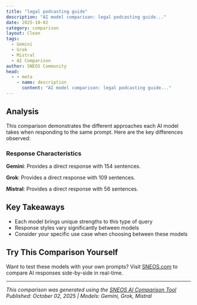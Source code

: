 ```yaml
---
title: "legal podcasting guide"
description: "AI model comparison: legal podcasting guide..."
date: 2025-10-02
category: comparison
layout: Clean
tags:
  - Gemini
  - Grok
  - Mistral
  - AI Comparison
author: SNEOS Community
head:
  - - meta
    - name: description
      content: "AI model comparison: legal podcasting guide..."
---
```


<ChatComparison
  title="legal podcasting guide"
  prompt="legal podcasting guide"
  :responses='{
    "Gemini": "## Legal Podcasting Guide: From Idea to Audience\n\nThis guide outlines the key steps to creating a successful legal podcast, covering everything from planning and production to promotion and ethical considerations.\n\n**I. Planning \u0026 Strategy**\n\n*   **A. Define Your Niche \u0026 Target Audience:**\n    *   **Specificity is Key:** Don\u0027t aim for \u0022all things legal.\u0022 Focus on a specific area of law (e.g., intellectual property, criminal defense, environmental law, family law), a specific industry (e.g., tech, healthcare, entertainment), or a particular demographic (e.g., entrepreneurs, small business owners, students).\n    *   **Identify Your Ideal Listener:** Who are you trying to reach? What are their pain points, interests, and knowledge levels?\n    *   **Example:** Instead of \u0022Law Podcast,\u0022 try \u0022The Startup Law Podcast: Helping Founders Navigate the Legal Minefield.\u0022\n\n*   **B. Develop a Unique Value Proposition:**\n    *   **What Makes Your Podcast Different?**  What are you offering that other legal podcasts don\u0027t? Consider:\n        *   **Unique Perspective:** Your personal experiences, a contrarian viewpoint, a focus on practical advice.\n        *   **Specific Format:**  Interviews, case studies, news analysis, legal \u0022mythbusting,\u0022 or a combination.\n        *   **Entertainment Value:**  Humor, storytelling, engaging interviews, or lively debates.\n    *   **Focus on Providing Value:**  Listeners want information, insights, and entertainment. Give them what they want.\n\n*   **C. Choose a Podcast Name \u0026 Branding:**\n    *   **Name:** Memorable, descriptive, and easy to say and spell.  Check for trademark availability.\n    *   **Artwork:** Professional, eye-catching, and relevant to your topic.  Use high-resolution images.\n    *   **Intro/Outro Music:**  Sets the tone and helps brand your podcast.\n\n*   **D. Content Planning \u0026 Episode Format:**\n    *   **Create an Episode Calendar:** Plan several episodes in advance to avoid content gaps.\n    *   **Develop a Consistent Format:** Stick to a structure that your listeners can expect.  (e.g., Intro -\u003E News Update -\u003E Main Topic -\u003E Guest Interview -\u003E Conclusion)\n    *   **Episode Length:** Consider your audience\u0027s attention span and the complexity of the topic.  Generally, 30-60 minutes is a good range.\n    *   **Evergreen vs. Time-Sensitive Content:** Balance content that remains relevant over time with timely news and analysis.\n    *   **Guest Selection:**  Choose guests who are knowledgeable, engaging, and relevant to your audience.  Reach out to potential guests well in advance.\n\n*   **E.  Monetization Strategy (Optional):**\n    *   **Sponsorships:**  Partner with businesses that align with your podcast\u0027s values and target audience.\n    *   **Affiliate Marketing:** Promote products or services and earn a commission on sales.\n    *   **Premium Content:** Offer exclusive content, courses, or consulting services to subscribers.\n    *   **Donations:**  Accept contributions from listeners via platforms like Patreon.\n    *   **Book Sales:**  If you write a book, promote it on your podcast.\n    *   **Consider the ethical implications of each monetization method, especially concerning client confidentiality and potential conflicts of interest.**\n\n**II. Production \u0026 Technical Aspects**\n\n*   **A.  Equipment:**\n    *   **Microphone:**  A good quality USB microphone is essential (e.g., Rode NT-USB, Blue Yeti, Shure MV7).\n    *   **Headphones:**  Closed-back headphones to prevent sound bleed into the microphone.\n    *   **Recording Software:**  Audacity (free), GarageBand (free for Mac users), Adobe Audition (paid).\n    *   **Editing Software:**  Same as recording software.\n    *   **Optional:** Pop filter, microphone stand, acoustic treatment (foam panels) to improve sound quality.\n    *   **Guest Recording Setup:**  Tools like Zoom, Skype, or SquadCast for remote interviews.\n\n*   **B.  Recording Best Practices:**\n    *   **Find a Quiet Space:** Minimize background noise.\n    *   **Mic Technique:**  Speak clearly and consistently, maintain a good distance from the microphone.\n    *   **Test Your Audio:**  Record a short test clip before each episode to check levels and sound quality.\n    *   **Energy and Enthusiasm:**  Bring passion to your voice.\n\n*   **C.  Editing \u0026 Post-Production:**\n    *   **Remove Background Noise \u0026 Unnecessary Sounds:**  Use noise reduction tools carefully.\n    *   **Edit Out Mistakes:**  Cut out stumbles, pauses, and filler words (\u0022um,\u0022 \u0022ah,\u0022 \u0022you know\u0022).\n    *   **Add Intro/Outro Music \u0026 Sound Effects:**  Enhance the listening experience.\n    *   **Mastering:**  Adjust audio levels and ensure consistent sound quality across the entire episode.\n\n*   **D.  Podcast Hosting:**\n    *   **Choose a Hosting Platform:**  Libsyn, Buzzsprout, Podbean, Blubrry, Anchor (limited features).  These platforms store your podcast files and generate your RSS feed.\n    *   **RSS Feed:**  A link that allows podcast apps (e.g., Apple Podcasts, Spotify, Google Podcasts) to access your episodes.\n\n*   **E.  Creating Show Notes:**\n    *   **Detailed Descriptions:**  Summarize the episode\u0027s content, including key takeaways and links to resources mentioned.\n    *   **Timestamps:**  Help listeners navigate to specific sections of the episode.\n    *   **Guest Bios \u0026 Contact Information:**  Promote your guests.\n    *   **Call to Action:**  Encourage listeners to subscribe, leave a review, or visit your website.\n\n**III. Promotion \u0026 Audience Growth**\n\n*   **A.  Submit to Podcast Directories:**\n    *   **Essential:** Apple Podcasts (iTunes), Spotify, Google Podcasts.\n    *   **Others:**  Overcast, Pocket Casts, Stitcher, TuneIn.\n\n*   **B.  Social Media Marketing:**\n    *   **Create Social Media Accounts:**  Twitter, LinkedIn, Facebook, Instagram.\n    *   **Share Episodes on Social Media:**  Use relevant hashtags, tag guests, and create engaging visuals.\n    *   **Engage with Your Audience:**  Respond to comments, answer questions, and participate in relevant online communities.\n    *   **Consider Paid Advertising:**  Target specific demographics and interests.\n\n*   **C.  Website/Blog:**\n    *   **Create a Website for Your Podcast:**  A central hub for your show notes, episode archives, contact information, and other resources.\n    *   **Write Blog Posts Related to Your Podcast Topics:**  Improve SEO and attract new listeners.\n\n*   **D.  Email Marketing:**\n    *   **Build an Email List:**  Offer a free resource (e.g., legal checklist, ebook) in exchange for email addresses.\n    *   **Send Out Regular Newsletters:**  Announce new episodes, share industry news, and engage with your subscribers.\n\n*   **E.  Cross-Promotion:**\n    *   **Guest on Other Podcasts:**  Reach a new audience.\n    *   **Invite Other Podcasters to Be Guests on Your Show:**  Mutual promotion.\n    *   **Participate in Podcast Networks:**  Collaborate with other podcasters in your niche.\n\n*   **F.  Community Building:**\n    *   **Encourage Listener Feedback:**  Ask for reviews, comments, and suggestions.\n    *   **Host Online Events:**  Webinars, Q\u0026A sessions.\n    *   **Create a Facebook Group or Online Forum:**  Foster a community around your podcast.\n\n*   **G.  SEO Optimization:**\n    *   **Keyword Research:**  Identify relevant keywords that your target audience is searching for.\n    *   **Optimize Your Podcast Title, Description, and Show Notes:**  Use keywords strategically.\n    *   **Create High-Quality Content:**  Google and other search engines favor content that is informative, engaging, and well-written.\n    *   **Build Backlinks to Your Website:**  Links from other websites can improve your search engine rankings.\n\n**IV. Ethical \u0026 Legal Considerations (Crucial!)**\n\n*   **A.  Disclaimer:**  **Crucially important.**  Include a clear disclaimer at the beginning of each episode stating that the information provided is for informational and educational purposes only and does not constitute legal advice. Emphasize that listeners should consult with an attorney for advice specific to their situation.\n\n*   **B.  Confidentiality:**  Avoid disclosing any confidential information about clients or cases.  Anonymize details if necessary.\n\n*   **C.  Conflicts of Interest:**  Disclose any potential conflicts of interest, such as relationships with companies or organizations that are mentioned in the podcast.\n\n*   **D.  Accuracy \u0026 Attribution:**  Ensure that all information presented is accurate and properly attributed to its source. Avoid making unsubstantiated claims.\n\n*   **E.  Fair Use \u0026 Copyright:**  Understand the principles of fair use and copyright law.  Obtain permission before using copyrighted material.  Properly cite sources.\n\n*   **F.  Advertising Regulations:**  Comply with all applicable advertising regulations, such as those issued by the Federal Trade Commission (FTC). Disclose any sponsorships or affiliate relationships.\n\n*   **G.  Attorney Advertising Rules:**  In many jurisdictions, podcasts by lawyers are considered advertising and must comply with rules governing attorney advertising. This can include requirements for disclosures about past results, guarantees, and client testimonials. Consult with your state bar for specific requirements.\n\n*   **H.  Professional Responsibility:**  Maintain a high standard of professional responsibility in all podcast content. Avoid making disparaging remarks about other lawyers or firms.\n\n*   **I.  Jurisdictional Issues:** Be mindful of the fact that your podcast may be listened to by people in different jurisdictions with different laws.  Tailor your disclaimers and advice accordingly.\n\n*   **J.  Data Privacy:**  Comply with data privacy laws such as GDPR and CCPA when collecting and using listener data.\n\n*   **K.  Seek Legal Advice:**  Consult with an attorney to ensure that your podcast complies with all applicable laws and ethical rules.  This is especially important given the complexities of legal ethics rules.\n\n**V.  Key Takeaways for Success**\n\n*   **Consistency:** Publish episodes regularly to keep your audience engaged.\n*   **Quality:** Focus on producing high-quality content and audio.\n*   **Engagement:** Interact with your audience and build a community.\n*   **Promotion:** Actively promote your podcast on social media and other platforms.\n*   **Ethics:**  Always prioritize ethical considerations and legal compliance.\n*   **Patience:** Building a successful podcast takes time and effort.\n\n**This guide is a starting point. The legal and podcasting landscape is constantly evolving. Stay informed about new developments and adapt your strategy as needed.** Good luck!\n",
    "Grok": "Creating a legal podcast can be a powerful way to share insights on law, reach a specific audience, and establish yourself or your firm as an authority in the field. However, podcasting about legal topics comes with unique challenges and considerations due to the sensitive nature of the subject matter. Below is a comprehensive guide to starting and running a successful legal podcast:\n\n---\n\n### 1. Define Your Purpose and Audience\nBefore you start, clarify the purpose of your podcast and identify your target audience. This will shape your content, tone, and marketing strategy.\n- **Purpose**: Are you educating the public about legal rights, targeting other lawyers with industry insights, or providing commentary on recent court cases or legislation?\n- **Audience**: Consider whether you\u0027re speaking to laypeople, law students, practicing attorneys, or businesses needing legal guidance.\n- **Niche**: Focus on a specific area of law (e.g., family law, criminal law, intellectual property, or corporate law) to stand out in a crowded market.\n\n---\n\n### 2. Research Legal and Ethical Considerations\nPodcasting about legal topics requires careful attention to ethical and legal responsibilities, especially if you\u2019re a practicing attorney.\n- **Avoid Giving Legal Advice**: Clearly state that your podcast does not constitute legal advice and is for informational purposes only. Include a disclaimer at the start of episodes or in the show notes (e.g., \u201CThis podcast is not intended as legal advice. Consult a qualified attorney for specific legal concerns.\u201D).\n- **Confidentiality**: Be cautious not to disclose privileged or sensitive information about clients or cases, even indirectly.\n- **Bar Association Rules**: Check your state or country\u2019s bar association rules regarding advertising and solicitation. Some jurisdictions have strict rules about how lawyers can market themselves, and podcasting may be considered a form of advertising.\n- **Defamation and Libel**: Avoid making false or harmful statements about individuals or entities that could lead to legal action.\n- **Copyright and Fair Use**: Ensure any music, clips, or content you use complies with copyright laws. Use royalty-free music or obtain proper licensing.\n\n---\n\n### 3. Plan Your Content Format\nDecide on the structure and style of your podcast to keep it engaging and consistent.\n- **Solo Episodes**: Share your insights on legal trends, explain complex laws in simple terms, or analyze recent cases.\n- **Interviews**: Invite guests such as fellow attorneys, legal scholars, judges, or clients (with permission) to discuss specific topics or share unique perspectives.\n- **Case Studies**: Break down high-profile cases or landmark rulings and explain their implications.\n- **Q\u0026A Sessions**: Answer listener-submitted questions (while avoiding specific legal advice).\n- **Frequency and Length**: Aim for a consistent release schedule (e.g., weekly or bi-weekly) and keep episodes digestible (20-60 minutes, depending on your audience).\n\n---\n\n### 4. Choose the Right Equipment and Software\nYou don\u2019t need a professional studio to start, but good audio quality is essential for listener retention.\n- **Microphone**: Invest in a decent USB or XLR microphone (e.g., Audio-Technica ATR2100x-USB or Rode PodMic).\n- **Headphones**: Use closed-back headphones to monitor audio during recording (e.g., Sony MDR7506).\n- **Recording Software**: Use free or affordable tools like Audacity (free) or GarageBand (free for Mac) for recording and editing. For more advanced editing, consider Adobe Audition or Reaper.\n- **Remote Interviews**: Use platforms like Zoom, Riverside.fm, or Zencastr to record high-quality remote interviews with guests.\n- **Mixer (Optional)**: If recording with multiple mics, a mixer like the Rodecaster Pro can streamline the process.\n\n---\n\n### 5. Record and Edit Your Podcast\n- **Set Up a Quiet Space**: Record in a room with minimal background noise. Use soft furnishings or foam panels to reduce echo.\n- **Script or Outline**: Prepare an outline for each episode to stay on topic, but keep the tone conversational.\n- **Editing**: Remove long pauses, filler words (\u201Cum,\u201D \u201Cuh\u201D), and background noise. Add intro/outro music and transitions for a polished feel.\n\n---\n\n### 6. Branding and Naming\n- **Podcast Name**: Choose a name that reflects your niche and is easy to remember (e.g., \u201CLaw \u0026 Orderly\u201D for criminal law or \u201CLegally Speaking\u201D for general law topics). Check for trademark conflicts and ensure the name is available as a domain and on social media.\n- **Logo and Artwork**: Create eye-catching cover art for your podcast (use tools like Canva or hire a designer). Ensure it\u2019s optimized for podcast platforms (minimum 3000x3000 pixels).\n- **Tagline**: Develop a short tagline that summarizes your podcast\u2019s mission (e.g., \u201CDemystifying the Law, One Case at a Time\u201D).\n\n---\n\n### 7. Host and Distribute Your Podcast\n- **Hosting Platform**: Use a podcast hosting service to store and distribute your episodes. Popular options include:\n  - Libsyn\n  - Podbean\n  - Buzzsprout\n  - Anchor (free option by Spotify)\n- **Distribution**: Submit your podcast to major directories like Apple Podcasts, Spotify, Google Podcasts, Stitcher, and iHeartRadio to reach a wider audience. Most hosting platforms simplify this process with RSS feeds.\n- **Website (Optional)**: Create a simple website for your podcast using platforms like WordPress or Squarespace to host episode show notes, transcripts, and contact information.\n\n---\n\n### 8. Promote Your Podcast\n- **Social Media**: Share snippets, quotes, or episode highlights on platforms like Twitter, LinkedIn (great for reaching professionals), and Instagram.\n- **Email Newsletter**: Build a mailing list to notify listeners of new episodes or exclusive content.\n- **Guest Promotion**: Encourage guests to share episodes with their networks.\n- **Networking**: Join legal and podcasting communities (e.g., Facebook groups, Reddit\u2019s r/podcasting) to promote your show and collaborate with other podcasters.\n- **SEO**: Optimize episode titles, descriptions, and show notes with relevant keywords (e.g., \u201Cdivorce law tips,\u201D \u201Ccopyright infringement cases\u201D) to improve discoverability.\n\n---\n\n### 9. Monetization (Optional)\nOnce your podcast gains traction, consider monetization strategies:\n- **Sponsorships**: Partner with legal tech companies, law firms, or related services for sponsored episodes or ads.\n- **Affiliate Marketing**: Promote legal resources, books, or software and earn a commission on referrals (e.g., through Amazon Associates).\n- **Patreon or Donations**: Offer bonus content or early access to episodes for paid supporters.\n- **Premium Content**: Create paid courses, webinars, or exclusive episodes on complex legal topics.\n- **Note**: Be transparent about sponsorships and ensure they comply with bar association advertising rules if you\u2019re a practicing attorney.\n\n---\n\n### 10. Engage with Your Audience\n- **Feedback**: Encourage listeners to leave reviews on Apple Podcasts or other platforms to boost visibility.\n- **Interaction**: Respond to listener emails, comments, or social media messages to build a community.\n- **Call to Action**: At the end of each episode, ask listeners to subscribe, share, or submit questions for future episodes.\n\n---\n\n### 11. Stay Consistent and Evolve\n- **Schedule**: Stick to a regular posting schedule to retain listeners.\n- **Analytics**: Use your hosting platform\u2019s analytics to track downloads, listener demographics, and popular episodes. Adjust content based on what resonates.\n- **Trends**: Stay updated on legal news and hot topics to keep your content relevant (e.g., Supreme Court rulings, new legislation).\n- **Improvement**: Continuously improve audio quality, content depth, and marketing strategies as you grow.\n\n---\n\n### 12. Additional Resources\n- **Books**:\n  - \u201CPodcasting for Dummies\u201D by Tee Morris and Chuck Tomasi\n  - \u201CThe Legal Marketing Blueprint\u201D by Steve Fretzin (for marketing tips specific to lawyers)\n- **Communities**:\n  - Join online forums like Reddit\u2019s r/podcasting or legal professional groups on LinkedIn.\n- **Tools**:\n  - Descript (for easy audio/video editing and transcripts)\n  - Canva (for artwork and promotional graphics)\n  - Headliner (for creating shareable podcast clips)\n\n---\n\n### Final Tips for Legal Podcasting\n- Always prioritize accuracy when discussing legal concepts or cases. Cite credible sources and fact-check your content.\n- If you\u2019re a practicing attorney, ensure that podcasting doesn\u2019t conflict with your professional obligations or client work.\n- Be mindful of your tone\u2014legal topics can be dry, so aim to make content engaging with storytelling, humor (where appropriate), or real-world examples.\n\nStarting a legal podcast can be a rewarding way to educate, connect, and build your brand. With careful planning and attention to ethical considerations, you can create a valuable resource for your audience while navigating the unique challenges of legal content creation. Good luck! \uD83C\uDF99\uFE0F\n\nIf you have specific questions or need help with a particular aspect (e.g., equipment setup or content ideas), let me know!",
    "Mistral": "Creating a legal podcast can be a rewarding way to share your expertise, engage with your audience, and build your professional brand. Here\u2019s a comprehensive guide to help you get started:\n\n### 1. Define Your Podcast Concept\n- **Purpose**: Determine the primary goal of your podcast. Is it to educate, inform, entertain, or a combination of these?\n- **Target Audience**: Identify who your listeners will be. Are they law students, legal professionals, or the general public?\n- **Format**: Decide on the format. Will it be interviews, solo episodes, panel discussions, or a mix?\n- **Niche**: Choose a specific niche within the legal field, such as criminal law, family law, or legal technology.\n\n### 2. Plan Your Content\n- **Episode Structure**: Outline a consistent structure for each episode, such as an introduction, main content, and conclusion.\n- **Content Calendar**: Create a content calendar to plan topics and guests for upcoming episodes.\n- **Research**: Ensure your content is well-researched and accurate. Legal information must be reliable and up-to-date.\n\n### 3. Gather Equipment and Software\n- **Microphone**: Invest in a good quality microphone. Popular choices include the Blue Yeti, Audio-Technica ATR2100, and Samson Q2U.\n- **Headphones**: Use headphones to monitor your audio quality.\n- **Recording Software**: Choose software like Audacity (free), GarageBand (Mac), or Adobe Audition (paid) for recording and editing.\n- **Remote Recording**: For interviews, use tools like Zoom, Skype, or SquadCast.\n\n### 4. Record Your Episodes\n- **Soundproofing**: Record in a quiet, soundproofed space to minimize background noise.\n- **Script/Outline**: Have a script or outline to keep the conversation on track.\n- **Guests**: If you\u2019re interviewing guests, send them a brief beforehand to prepare them for the discussion.\n\n### 5. Edit Your Audio\n- **Editing Software**: Use your chosen software to edit out any mistakes, background noise, and unnecessary pauses.\n- **Intro/Outro**: Create a professional intro and outro with music and a voiceover.\n- **Consistency**: Ensure consistent audio quality across all episodes.\n\n### 6. Publish Your Podcast\n- **Hosting Platform**: Choose a podcast hosting platform like Libsyn, Podbean, or Anchor.\n- **Distribution**: Submit your podcast to directories like Apple Podcasts, Spotify, Google Podcasts, and Stitcher.\n- **Website**: Create a website for your podcast where listeners can find show notes, transcripts, and additional resources.\n\n### 7. Promote Your Podcast\n- **Social Media**: Use platforms like Twitter, LinkedIn, and Facebook to promote your episodes.\n- **Email Marketing**: Build an email list and send out newsletters with episode updates.\n- **Guest Appearances**: Appear as a guest on other podcasts to reach a wider audience.\n- **SEO**: Optimize your podcast for search engines by using relevant keywords in your episode titles and descriptions.\n\n### 8. Engage with Your Audience\n- **Feedback**: Encourage listeners to leave reviews and feedback.\n- **Interaction**: Respond to comments and questions on social media and your website.\n- **Community**: Build a community around your podcast by creating a Facebook group or a forum.\n\n### 9. Legal Considerations\n- **Disclaimer**: Include a disclaimer at the beginning of each episode to clarify that the information provided is not legal advice.\n- **Copyright**: Ensure you have the rights to any music or sound effects used in your podcast.\n- **Guest Releases**: Obtain written releases from guests to use their voices and likenesses in your podcast.\n\n### 10. Monetize Your Podcast\n- **Sponsorships**: Partner with brands and companies for sponsored episodes.\n- **Affiliate Marketing**: Promote products or services and earn a commission.\n- **Merchandise**: Sell branded merchandise related to your podcast.\n- **Premium Content**: Offer exclusive content to paying subscribers.\n\n### 11. Continuous Improvement\n- **Analytics**: Use analytics tools provided by your hosting platform to track listener engagement and growth.\n- **Feedback Loop**: Regularly seek and implement listener feedback to improve your content.\n- **Stay Updated**: Keep up with the latest trends and developments in the legal field to ensure your content remains relevant.\n\nBy following these steps, you can create a successful legal podcast that informs, engages, and grows your audience. Happy podcasting!"
  }'
  published-date="02:44"
/>

## Analysis

This comparison demonstrates the different approaches each AI model takes when responding to the same prompt. Here are the key differences observed:

### Response Characteristics

**Gemini**: Provides a direct response with 154 sentences. 

**Grok**: Provides a direct response with 109 sentences. 

**Mistral**: Provides a direct response with 56 sentences. 

## Key Takeaways

- Each model brings unique strengths to this type of query
- Response styles vary significantly between models
- Consider your specific use case when choosing between these models

## Try This Comparison Yourself

Want to test these models with your own prompts? Visit [SNEOS.com](https://sneos.com) to compare AI responses side-by-side in real-time.

---

*This comparison was generated using the [SNEOS AI Comparison Tool](https://sneos.com)*
*Published: October 02, 2025 | Models: Gemini, Grok, Mistral*
